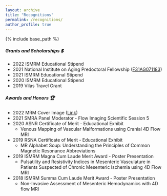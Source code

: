 ```yaml
---
layout: archive
title: "Recognitions"
permalink: /recognitions/
author_profile: true
---
```


{% include base_path %}

##### Grants and Scholarships :heavy_dollar_sign:
* 2022 ISMRM Educational Stipend 
* 2021 National Institute on Aging Predoctoral Fellowship ([F31AG071183](https://taggs.hhs.gov/Detail/AwardDetail?arg_AwardNum=F31AG071183&arg_ProgOfficeCode=102))
* 2021 ISMRM Educational Stipend 
* 2020 ISMRM Educational Stipend 
* 2019 Vilas Travel Grant 

##### Awards and Honors :trophy:
* 2022 MRM Cover Image ([Link](https://onlinelibrary.wiley.com/doi/epdf/10.1002/mrm.29203))
* 2021 SMRA Panel Moderator - Flow Imaging Scientific Session 5
* 2020 ASNR Certificate of Merit - Educational Exhibit
  * Venous Mapping of Vascular Malformations using Cranial 4D Flow MRI
* 2019 RSNA Certificate of Merit - Educational Exhibit
  * MR Alphabet Soup: Understanding the Principles of Common Magnetic Resonance Abbreviations
* 2019 ISMRM Magna Cum Laude Merit Award - Poster Presentation
  * Pulsatility and Resistivity Indices in Mesenteric Vasculature in Patients Suspected of Chronic Mesenteric Ischemia using 4D Flow MRI
* 2018 ISMRM Summa Cum Laude Merit Award - Poster Presentation
  * Non-Invasive Assessment of Mesenteric Hemodynamics with 4D flow MRI



